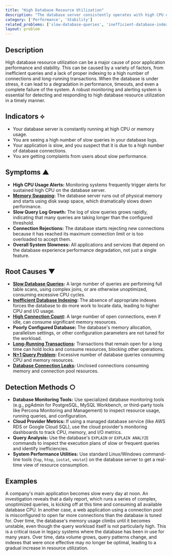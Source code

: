 ```yaml
---
title: "High Database Resource Utilization"
description: "The database server consistently operates with high CPU or memory usage, risking instability and slowing down all dependent services."
category: ['Performance', 'Stability']
related_problems: ['slow-database-queries', 'inefficient-database-indexing', 'high-connection-count', 'long-running-transactions']
layout: problem
---
```


## Description
High database resource utilization can be a major cause of poor application performance and stability. This can be caused by a variety of factors, from inefficient queries and a lack of proper indexing to a high number of connections and long-running transactions. When the database is under stress, it can lead to a degradation in performance, timeouts, and even a complete failure of the system. A robust monitoring and alerting system is essential for detecting and responding to high database resource utilization in a timely manner.

## Indicators ⟡
- Your database server is constantly running at high CPU or memory usage.
- You are seeing a high number of slow queries in your database logs.
- Your application is slow, and you suspect that it is due to a high number of database connections.
- You are getting complaints from users about slow performance.

## Symptoms ▲

- **High CPU Usage Alerts:** Monitoring systems frequently trigger alerts for sustained high CPU on the database server.
- **[Memory Swapping](memory-swapping.md):** The database server runs out of physical memory and starts using disk swap space, which dramatically slows down performance.
- **Slow Query Log Growth:** The log of slow queries grows rapidly, indicating that many queries are taking longer than the configured threshold.
- **Connection Rejections:** The database starts rejecting new connections because it has reached its maximum connection limit or is too overloaded to accept them.
- **Overall System Slowness:** All applications and services that depend on the database experience performance degradation, not just a single feature.

## Root Causes ▼

- **[Slow Database Queries](slow-database-queries.md):** A large number of queries are performing full table scans, using complex joins, or are otherwise unoptimized, consuming excessive CPU cycles.
- **[Inefficient Database Indexing](inefficient-database-indexing.md):** The absence of appropriate indexes forces the database to do more work to locate data, leading to higher CPU and I/O usage.
- **[High Connection Count](high-connection-count.md):** A large number of open connections, even if idle, can consume significant memory resources.
- **Poorly Configured Database:** The database's memory allocation, parallelism settings, or other configuration parameters are not tuned for the workload.
- **[Long-Running Transactions](long-running-transactions.md):** Transactions that remain open for a long time can hold locks and consume resources, blocking other operations.
- **[N+1 Query Problem](n-plus-one-query-problem.md):** Excessive number of database queries consuming CPU and memory resources.
- **[Database Connection Leaks](database-connection-leaks.md):** Unclosed connections consuming memory and connection pool resources.

## Detection Methods ○

- **Database Monitoring Tools:** Use specialized database monitoring tools (e.g., pgAdmin for PostgreSQL, MySQL Workbench, or third-party tools like Percona Monitoring and Management) to inspect resource usage, running queries, and configuration.
- **Cloud Provider Metrics:** If using a managed database service (like AWS RDS or Google Cloud SQL), use the cloud provider's monitoring dashboards to track CPU, memory, and I/O metrics.
- **Query Analysis:** Use the database's `EXPLAIN` or `EXPLAIN ANALYZE` commands to inspect the execution plans of slow or frequent queries and identify inefficiencies.
- **System Performance Utilities:** Use standard Linux/Windows command-line tools (`top`, `htop`, `iostat`, `vmstat`) on the database server to get a real-time view of resource consumption.

## Examples
A company's main application becomes slow every day at noon. An investigation reveals that a daily report, which runs a series of complex, unoptimized queries, is kicking off at this time and consuming all available database CPU. In another case, a web application using a connection pool is misconfigured to open far more connections than the database is tuned for. Over time, the database's memory usage climbs until it becomes unstable, even though the query workload itself is not particularly high. This is a critical issue in legacy systems where the database has been in use for many years. Over time, data volume grows, query patterns change, and indexes that were once effective may no longer be optimal, leading to a gradual increase in resource utilization.